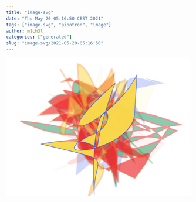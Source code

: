 ```yaml
---
title: "image-svg"
date: "Thu May 20 05:16:50 CEST 2021"
tags: ["image-svg", "pipotron", "image"]
author: m1ch3l
categories: ["generated"]
slug: "image-svg/2021-05-20-05:16:50"
---
```


![](image.svg)
